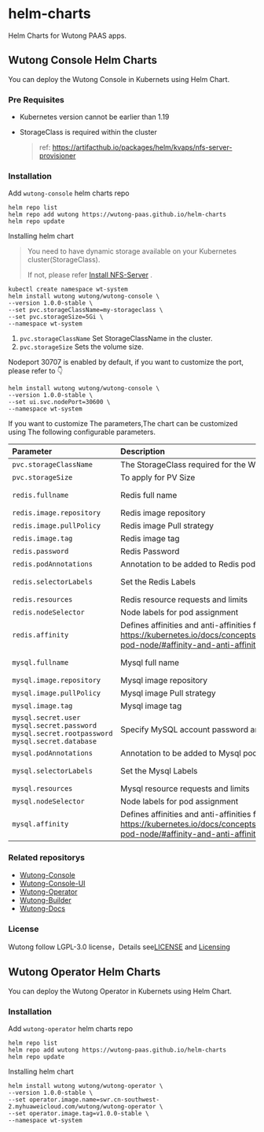 # helm-charts
Helm Charts for Wutong PAAS apps.

## Wutong Console Helm Charts

You can deploy the Wutong Console in Kubernets using Helm Chart.

### Pre Requisites

* Kubernetes version cannot be earlier than 1.19

* StorageClass is required within the cluster

  > ref: https://artifacthub.io/packages/helm/kvaps/nfs-server-provisioner

### Installation

Add `wutong-console` helm charts repo

```
helm repo list
helm repo add wutong https://wutong-paas.github.io/helm-charts
helm repo update
```

Installing helm chart

> You need to have dynamic storage available on your Kubernetes cluster(StorageClass).
>
> If not, please refer [Install NFS-Server](https://artifacthub.io/packages/helm/kvaps/nfs-server-provisioner) .

```shell
kubectl create namespace wt-system
helm install wutong wutong/wutong-console \
--version 1.0.0-stable \
--set pvc.storageClassName=my-storageclass \
--set pvc.storageSize=5Gi \
--namespace wt-system
```

1. `pvc.storageClassName` Set StorageClassName in the cluster.
2. `pvc.storageSize`  Sets the volume size.

Nodeport 30707 is enabled by default, if you want to customize the port, please refer to :point_down:

```shell
helm install wutong wutong/wutong-console \
--version 1.0.0-stable \
--set ui.svc.nodePort=30600 \
--namespace wt-system
```

If you want to customize The parameters,The chart can be customized using The following configurable parameters.

| Parameter                                                    | Description                                                  | Default                                             |
| :----------------------------------------------------------- | :----------------------------------------------------------- | :-------------------------------------------------- |
| `pvc.storageClassName`                                       | The StorageClass required for the Wutong component         | ""                                                  |
| `pvc.storageSize`                                            | To apply for PV Size                                         | 5Gi                                                 |
| `redis.fullname`                                             | Redis full name                                              | wutong-redis                                      |
| `redis.image.repository`                                     | Redis image repository                                       | redis                                               |
| `redis.image.pullPolicy`                                     | Redis image Pull strategy                                    | IfNotPresent                                        |
| `redis.image.tag`                                            | Redis image tag                                              | 4.0.12                                              |
| `redis.password`                                             | Redis Password                                               | 123456                                              |
| `redis.podAnnotations`                                       | Annotation to be added to Redis pods                         | {}                                                  |
| `redis.selectorLabels`                                       | Set the Redis Labels                                         | wutong: redis                                     |
| `redis.resources`                                            | Redis resource requests and limits                           | {}                                                  |
| `redis.nodeSelector`                                         | Node labels for pod assignment                               | {}                                                  |
| `redis.affinity`                                             | Defines affinities and anti-affinities for pods as defined in: https://kubernetes.io/docs/concepts/configuration/assign-pod-node/#affinity-and-anti-affinity preferences | {}                                                  |
| `mysql.fullname`                                             | Mysql full name                                              | wutong-mysql                                      |
| `mysql.image.repository`                                     | Mysql image repository                                       | mysql                                               |
| `mysql.image.pullPolicy`                                     | Mysql image Pull strategy                                    | IfNotPresent                                        |
| `mysql.image.tag`                                            | Mysql image tag                                              | 5.7.23                                              |
| `mysql.secret.user` `mysql.secret.password` `mysql.secret.rootpassword` `mysql.secret.database` | Specify  MySQL account password and database                 |                                                     |
| `mysql.podAnnotations`                                       | Annotation to be added to Mysql pods                         | {}                                                  |
| `mysql.selectorLabels`                                       | Set the Mysql Labels                                         | wutong: mysql                                     |
| `mysql.resources`                                            | Mysql resource requests and limits                           | {}                                                  |
| `mysql.nodeSelector`                                         | Node labels for pod assignment                               | {}                                                  |
| `mysql.affinity`                                             | Defines affinities and anti-affinities for pods as defined in: https://kubernetes.io/docs/concepts/configuration/assign-pod-node/#affinity-and-anti-affinity preferences | {}                                                  |

### Related repositorys

- [Wutong-Console](https://github.com/wutong-paas/wutong-console)
- [Wutong-Console-UI](https://github.com/wutong-paas/wutong-ui)
- [Wutong-Operator](https://github.com/wutong-paas/wutong-operator)
- [Wutong-Builder](https://github.com/wutong-paas/builder)
- [Wutong-Docs](https://github.com/wutong-paas/wutong-docs)

### License

Wutong follow LGPL-3.0 license，Details see[LICENSE](https://github.com/wutong-paas/wutong/blob/master/LICENSE) and [Licensing](https://github.com/wutong-paas/wutong/blob/master/Licensing.md)

## Wutong Operator Helm Charts

You can deploy the Wutong Operator in Kubernets using Helm Chart.

### Installation

Add `wutong-operator` helm charts repo

```shell
helm repo list
helm repo add wutong https://wutong-paas.github.io/helm-charts
helm repo update
```

Installing helm chart

```shell
helm install wutong wutong/wutong-operator \
--version 1.0.0-stable \
--set operator.image.name=swr.cn-southwest-2.myhuaweicloud.com/wutong/wutong-operator \
--set operator.image.tag=v1.0.0-stable \
--namespace wt-system
```